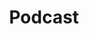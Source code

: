 ---
title: Podcast
layout: blocks
page_sections:
- template: navigation-header #-w-button
  block: header-1
  logo: "/uploads/hist1blogo.jpg" 
  navigation:
  - link: "/"
    link_text: Home
  - link: "/covid.html" 
    link_text: COVID-19
  - link: "/plague.html"
    link_text: The Black Death
  - link: "/podcast.html"
    link_text: Podcast
  - link: "/team.html"
    link_text: Team
- template: 1-column-text
  block: one-column-1
  headline: Summer 2020 History 1B 
  content: <iframe width="100%" height="400" scrolling="no" frameborder="no" allow="autoplay" src="https://w.soundcloud.com/player/?url=https%3A//api.soundcloud.com/tracks/886532677&color=%23946864&auto_play=false&hide_related=false&show_comments=true&show_user=true&show_reposts=false&show_teaser=true&visual=true"></iframe><div style="font-size:10px; color:#cccccc; line-break:anywhere; word-break:normal; overflow:hidden;white-space:nowrap; text-overflow:ellipsis; font-family:Interstate,Lucida Grande,Lucida Sans Unicode,Lucida Sans,Garuda,Verdana,Tahoma,sans-serif;font-weight:100;"><a href="https://soundcloud.com/user-949680884" title="Freddychu" target="_blank" style="color:#cccccc; text-decoration:none;">Sydney Collyns</a> · <a href="https://soundcloud.com/user-949680884/covid-19-and-the-black-death-podcast" title="Covid-19 and the Black Death Podcast" target="_blank" style="color:#cccccc; text-decoration:none;">Covid-19 and the Black Death Podcast</a></div>
- template: detail-content
  block: one-column-1
  headline: Covid-19 and the Black Death by Sydney Collyns
  content: In this episode, host Sydney Collyns examines the causes and effects of the fourteenth century Black Death, and then juxtaposes it with the current pandemic testing humanity, Covid-19. Striking similarities are revealed in terms of the catalysts, quarantine strategies, and scapegoating of both public health crises. Sydney ends with a discussion on the significant long-term improvements of Western civilization due to the plague, and offers some insights about what the social, political, and economic impacts of the coronavirus will be.
---